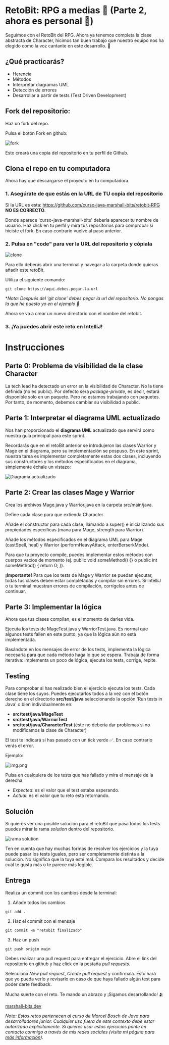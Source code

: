 # RetoBit: RPG a medias 🧝 (Parte 2, ahora es personal 🤭)

Seguimos con el RetoBit del RPG. Ahora ya tenemos completa la clase abstracta de Character, hicimos tan buen trabajo que nuestro equipo nos ha elegido como la voz cantante en este desarrollo. 👑

## ¿Qué practicarás?

- Herencia
- Métodos
- Interpretar diagramas UML
- Detección de errores
- Desarrollar a partir de tests (Test Driven Development)

## Fork del repositorio:

Haz un fork del repo.

Pulsa el botón Fork en github:

![fork](public/img1.png)

Esto creará una copia del repositorio en tu perfil de Github. 

## Clona el repo en tu computadora

Ahora hay que descargarse el proyecto en tu computadora.

### 1. Asegúrate de que estás en la URL de TU copia del repositorio
   

Si la URL es esta: https://github.com/curso-java-marshall-bits/retobit-RPG **NO ES CORRECTO**.
    

Donde aparece 'curso-java-marshall-bits' debería aparecer tu nombre de usuario. Haz click en tu perfil y mira tus repositorios para comprobar si hiciste el fork. En caso contrario vuelve al paso anterior. 


### 2. Pulsa en "code" para ver la URL del repositorio y cópiala

![clone](public/img2.png)

Para ello deberás abrir una terminal y navegar a la carpeta donde quieras añadir este retoBit.

Utiliza el siguiente comando:

```commandline
git clone https://aqui.debes.pegar.la.url
```

**Nota: Después del 'git clone' debes pegar la url del repositorio. No pongas la que he puesto yo en el ejemplo 🤣*

Ahora se va a crear un nuevo directorio con el nombre del retobit.

### 3. ¡Ya puedes abrir este reto en IntelliJ!

# Instrucciones

## Parte 0: Problema de visibilidad de la clase Character

La tech lead ha detectado un error en la visibilidad de Character. No la tiene definida (no es public). Por defecto será *package-private*, es decir, estará disponible solo en un paquete. Pero no estamos trabajando con paquetes. Por tanto, de momento, debemos cambiar su visibilidad a public. 

## Parte 1: Interpretar el diagrama UML actualizado

Nos han proporcionado el **diagrama UML** actualizado que servirá como nuestra guía principal para este sprint.

Recordarás que en el retoBit anterior se introdujeron las clases Warrior y Mage en el diagrama, pero su implementación se pospuso. En este sprint, nuestra tarea es implementar completamente estas dos clases, incluyendo sus constructores y los métodos especificados en el diagrama, simplemente échale un vistazo:

![Diagrama actualizado](public/diagramaUML.png)

## Parte 2: Crear las clases Mage y Warrior

Crea los archivos Mage.java y Warrior.java en la carpeta src/main/java.

Define cada clase para que extienda Character.

Añade el constructor para cada clase, llamando a super() e inicializando sus propiedades específicas (mana para Mage, strength para Warrior).

Añade los métodos especificados en el diagrama UML para Mage (castSpell, heal) y Warrior (performHeavyAttack, enterBerserkMode).

Para que tu proyecto compile, puedes implementar estos métodos con cuerpos vacíos de momento (ej. public void someMethod() {} o public int someMethod() { return 0; }).

**¡Importante!** Para que los tests de Mage y Warrior se puedan ejecutar, todas tus clases deben estar completadas y compilar sin errores. Si IntelliJ o tu terminal muestran errores de compilación, corrígelos antes de continuar.

## Parte 3: Implementar la lógica

Ahora que tus clases compilan, es el momento de darles vida.

Ejecuta los tests de MageTest.java y WarriorTest.java. Es normal que algunos tests fallen en este punto, ya que la lógica aún no está implementada.

Basándote en los mensajes de error de los tests, implementa la lógica necesaria para que cada método haga lo que se espera. Trabaja de forma iterativa: implementa un poco de lógica, ejecuta los tests, corrige, repite.

## Testing

Para comprobar si has realizado bien el ejercicio ejecuta los tests. Cada clase tiene los suyos. Puedes ejecutarlos todos a la vez con el botón derecho en el directorio **src/test/java** seleccionando la opción 'Run tests in Java' o bien individualmente en: 
- **src/test/java/MageTest**
- **src/test/java/WarriorTest**
- **src/test/java/CharacterTest** (éste no debería dar problemas si no modificamos la clase de Character)

El test te indicará si has pasado con un tick verde ✅. En caso contrario verás el error.

Ejemplo:

![img.png](public/img3.png)

Pulsa en cualquiera de los tests que has fallado y mira el mensaje de la derecha.

- *Expected*: es el valor que el test estaba esperando.
- *Actual*: es el valor que tu reto está retornando. 

## Solución

Si quieres ver una posible solución para el retoBit que pasa todos los tests puedes mirar la rama *solution* dentro del repositorio.

![rama solution](public/img4.png)

Ten en cuenta que hay muchas formas de resolver los ejercicios y la tuya puede pasar los tests iguales, pero ser completamente distinta a la solución. No significa que la tuya esté mal. Compara los resultados y decide cuál te gusta más o te parece más legible.

## Entrega

Realiza un commit con los cambios desde la terminal:

1. Añade todos los cambios
````commandline
git add .
````

2. Haz el commit con el mensaje
````commandline
git commit -m "retobit finalizado"
````

3. Haz un push
````commandline
git push origin main
````

Debes realizar una pull request para entregar el ejercicio. Abre el link del repositorio en github y haz click en la pestaña *pull requests*.

Selecciona *New pull request*, *Create pull request* y confírmala. Esto hará que yo pueda verlo y revisarlo en caso de que haya fallado algún test para poder darte feedback.

Mucha suerte con el reto. Te mando un abrazo y ¡Sigamos desarrollando! 🫂

[marshall-bits.dev](http://marshall-bits.dev)

*Nota: Estos retos pertenecen al curso de Marcel Bosch de Java para desarrolladores junior. Cualquier uso fuera de este contexto debe estar autorizado explícitamente. Si quieres usar estos ejercicios ponte en contacto conmigo a través de mis redes sociales (visita mi página para [más información](http://marshall-bits.dev)).* 